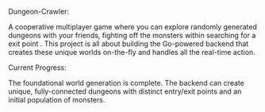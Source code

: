 Dungeon-Crawler:

A cooperative multiplayer game where you can explore randomly generated dungeons with your friends, fighting off the monsters within searching for a exit point . This project is all about building the Go-powered backend that creates these unique worlds on-the-fly and handles all the real-time action.

Current Progress:

The foundational world generation is complete. The backend can create unique, fully-connected dungeons with distinct entry/exit points and an initial population of monsters.
